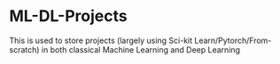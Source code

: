 # ML-DL-Projects

This is used to store projects (largely using Sci-kit Learn/Pytorch/From-scratch) in both classical Machine Learning and Deep Learning
